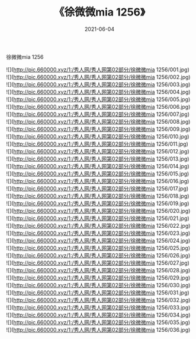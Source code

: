 ﻿---
layout: post
title:  《徐微微mia 1256》
date:   2021-06-04
img: http://pic.660000.xyz/1:/秀人网/秀人网第02部分/徐微微mia 1256/000.jpg
categories: [美女, 清纯, 唯美]
---

徐微微mia 1256

  ![](http://pic.660000.xyz/1:/秀人网/秀人网第02部分/徐微微mia 1256/001.jpg) <br> ![](http://pic.660000.xyz/1:/秀人网/秀人网第02部分/徐微微mia 1256/002.jpg) <br> ![](http://pic.660000.xyz/1:/秀人网/秀人网第02部分/徐微微mia 1256/003.jpg) <br> ![](http://pic.660000.xyz/1:/秀人网/秀人网第02部分/徐微微mia 1256/004.jpg) <br> ![](http://pic.660000.xyz/1:/秀人网/秀人网第02部分/徐微微mia 1256/005.jpg) <br> ![](http://pic.660000.xyz/1:/秀人网/秀人网第02部分/徐微微mia 1256/006.jpg) <br> ![](http://pic.660000.xyz/1:/秀人网/秀人网第02部分/徐微微mia 1256/007.jpg) <br> ![](http://pic.660000.xyz/1:/秀人网/秀人网第02部分/徐微微mia 1256/008.jpg) <br> ![](http://pic.660000.xyz/1:/秀人网/秀人网第02部分/徐微微mia 1256/009.jpg) <br> ![](http://pic.660000.xyz/1:/秀人网/秀人网第02部分/徐微微mia 1256/010.jpg) <br> ![](http://pic.660000.xyz/1:/秀人网/秀人网第02部分/徐微微mia 1256/011.jpg) <br> ![](http://pic.660000.xyz/1:/秀人网/秀人网第02部分/徐微微mia 1256/012.jpg) <br> ![](http://pic.660000.xyz/1:/秀人网/秀人网第02部分/徐微微mia 1256/013.jpg) <br> ![](http://pic.660000.xyz/1:/秀人网/秀人网第02部分/徐微微mia 1256/014.jpg) <br> ![](http://pic.660000.xyz/1:/秀人网/秀人网第02部分/徐微微mia 1256/015.jpg) <br> ![](http://pic.660000.xyz/1:/秀人网/秀人网第02部分/徐微微mia 1256/016.jpg) <br> ![](http://pic.660000.xyz/1:/秀人网/秀人网第02部分/徐微微mia 1256/017.jpg) <br> ![](http://pic.660000.xyz/1:/秀人网/秀人网第02部分/徐微微mia 1256/018.jpg) <br> ![](http://pic.660000.xyz/1:/秀人网/秀人网第02部分/徐微微mia 1256/019.jpg) <br> ![](http://pic.660000.xyz/1:/秀人网/秀人网第02部分/徐微微mia 1256/020.jpg) <br> ![](http://pic.660000.xyz/1:/秀人网/秀人网第02部分/徐微微mia 1256/021.jpg) <br> ![](http://pic.660000.xyz/1:/秀人网/秀人网第02部分/徐微微mia 1256/022.jpg) <br> ![](http://pic.660000.xyz/1:/秀人网/秀人网第02部分/徐微微mia 1256/023.jpg) <br> ![](http://pic.660000.xyz/1:/秀人网/秀人网第02部分/徐微微mia 1256/024.jpg) <br> ![](http://pic.660000.xyz/1:/秀人网/秀人网第02部分/徐微微mia 1256/025.jpg) <br> ![](http://pic.660000.xyz/1:/秀人网/秀人网第02部分/徐微微mia 1256/026.jpg) <br> ![](http://pic.660000.xyz/1:/秀人网/秀人网第02部分/徐微微mia 1256/027.jpg) <br> ![](http://pic.660000.xyz/1:/秀人网/秀人网第02部分/徐微微mia 1256/028.jpg) <br> ![](http://pic.660000.xyz/1:/秀人网/秀人网第02部分/徐微微mia 1256/029.jpg) <br> ![](http://pic.660000.xyz/1:/秀人网/秀人网第02部分/徐微微mia 1256/030.jpg) <br> ![](http://pic.660000.xyz/1:/秀人网/秀人网第02部分/徐微微mia 1256/031.jpg) <br> ![](http://pic.660000.xyz/1:/秀人网/秀人网第02部分/徐微微mia 1256/032.jpg) <br> ![](http://pic.660000.xyz/1:/秀人网/秀人网第02部分/徐微微mia 1256/033.jpg) <br> ![](http://pic.660000.xyz/1:/秀人网/秀人网第02部分/徐微微mia 1256/034.jpg) <br> ![](http://pic.660000.xyz/1:/秀人网/秀人网第02部分/徐微微mia 1256/035.jpg) <br> ![](http://pic.660000.xyz/1:/秀人网/秀人网第02部分/徐微微mia 1256/036.jpg) <br>